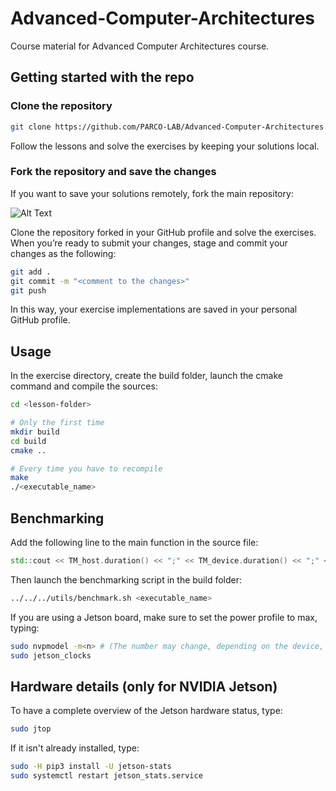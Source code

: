 # Advanced-Computer-Architectures
Course material for Advanced Computer Architectures course.

## Getting started with the repo

### Clone the repository

```bash
git clone https://github.com/PARCO-LAB/Advanced-Computer-Architectures.git
```

Follow the lessons and solve the exercises by keeping your solutions local.

### Fork the repository and save the changes

If you want to save your solutions remotely, fork the main repository: 

![Alt Text](https://github.com/PARCO-LAB/Advanced-Computer-Architectures/blob/main/figures/fork.png)

Clone the repository forked in your GitHub profile and solve the exercises. When you’re ready to submit your changes, stage and commit your changes as the following:
```bash
git add .
git commit -m "<comment to the changes>"
git push
```

In this way, your exercise implementations are saved in your personal GitHub profile.

## Usage
In the exercise directory, create the build folder, launch the cmake command and compile the sources:
```bash
cd <lesson-folder>

# Only the first time
mkdir build
cd build
cmake ..

# Every time you have to recompile
make
./<executable_name>
```

## Benchmarking

Add the following line to the main function in the source file:
```c++
std::cout << TM_host.duration() << ";" << TM_device.duration() << ";" << TM_host.duration() / TM_device.duration() << std::endl;
```

Then launch the benchmarking script in the build folder:
```bash
../../../utils/benchmark.sh <executable_name>
```

If you are using a Jetson board, make sure to set the power profile to max, typing:
```bash
sudo nvpmodel -m<n> # (The number may change, depending on the device, for TX2 <n>=0)
sudo jetson_clocks
```

## Hardware details (only for NVIDIA Jetson)
To have a complete overview of the Jetson hardware status, type:
```bash
sudo jtop
```

If it isn't already installed, type:
```bash
sudo -H pip3 install -U jetson-stats
sudo systemctl restart jetson_stats.service
```